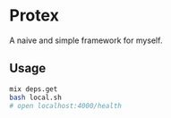 # Protex

A naive and simple framework for myself.

## Usage

```bash
mix deps.get
bash local.sh
# open localhost:4000/health
```
